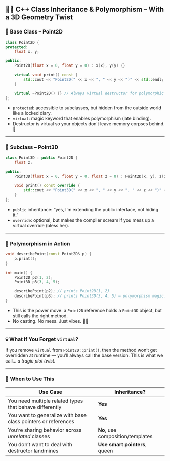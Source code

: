 ## 🧙‍♀️ C++ Class Inheritance & Polymorphism – With a 3D Geometry Twist

### 🧱 Base Class – Point2D

```cpp
class Point2D {
protected:
    float x, y;

public:
    Point2D(float x = 0, float y = 0) : x(x), y(y) {}

    virtual void print() const {
        std::cout << "Point2D(" << x << ", " << y << ")" << std::endl;
    }

    virtual ~Point2D() {} // Always virtual destructor for polymorphic base
};
```

* `protected`: accessible to subclasses, but hidden from the outside world like a locked diary.
* `virtual`: magic keyword that enables polymorphism (late binding).
* Destructor is virtual so your objects don’t leave memory corpses behind. 👻

---

### 🌌 Subclass – Point3D

```cpp
class Point3D : public Point2D {
    float z;

public:
    Point3D(float x = 0, float y = 0, float z = 0) : Point2D(x, y), z(z) {}

    void print() const override {
        std::cout << "Point3D(" << x << ", " << y << ", " << z << ")" << std::endl;
    }
};
```

* `public` inheritance: “yes, I’m extending the public interface, not hiding it.”
* `override`: optional, but makes the compiler scream if you mess up a virtual override (bless her).

---

### 🧪 Polymorphism in Action

```cpp
void describePoint(const Point2D& p) {
    p.print();
}

int main() {
    Point2D p2(1, 2);
    Point3D p3(3, 4, 5);

    describePoint(p2); // prints Point2D(1, 2)
    describePoint(p3); // prints Point3D(3, 4, 5) – polymorphism magic!
}
```

* This is the power move: a `Point2D` reference holds a `Point3D` object, but still calls the right method.
* No casting. No mess. Just vibes. 🎩✨

---

### 💀 What If You Forget `virtual`?

If you remove `virtual` from `Point2D::print()`, then the method won’t get overridden at runtime — you’ll always call the base version. This is what we call... *a tragic plot twist.*

---

### 🔮 When to Use This

| Use Case                                                      | Inheritance?                      |
| ------------------------------------------------------------- | --------------------------------- |
| You need multiple related types that behave differently       | **Yes**                           |
| You want to generalize with base class pointers or references | **Yes**                           |
| You’re sharing behavior across *unrelated* classes            | **No**, use composition/templates |
| You don’t want to deal with destructor landmines              | **Use smart pointers**, queen     |

